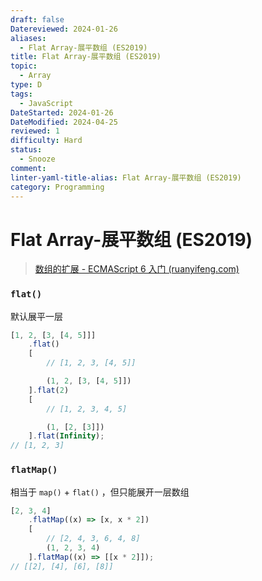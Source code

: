 ```yaml
---
draft: false
Datereviewed: 2024-01-26
aliases:
  - Flat Array-展平数组 (ES2019)
title: Flat Array-展平数组 (ES2019)
topic:
  - Array
type: D
tags:
  - JavaScript
DateStarted: 2024-01-26
DateModified: 2024-04-25
reviewed: 1
difficulty: Hard
status:
  - Snooze
comment: 
linter-yaml-title-alias: Flat Array-展平数组 (ES2019)
category: Programming
---
```


# Flat Array-展平数组 (ES2019)

> [数组的扩展 - ECMAScript 6 入门 (ruanyifeng.com)](https://es6.ruanyifeng.com/#docs/array)

### `flat()`

默认展平一层

```js
[1, 2, [3, [4, 5]]]
	.flat()
	[
		// [1, 2, 3, [4, 5]]

		(1, 2, [3, [4, 5]])
	].flat(2)
	[
		// [1, 2, 3, 4, 5]

		(1, [2, [3]])
	].flat(Infinity);
// [1, 2, 3]
```

### `flatMap()`

相当于 `map()` + `flat()` ，但只能展开一层数组

```js
[2, 3, 4]
	.flatMap((x) => [x, x * 2])
	[
		// [2, 4, 3, 6, 4, 8]
		(1, 2, 3, 4)
	].flatMap((x) => [[x * 2]]);
// [[2], [4], [6], [8]]
```
